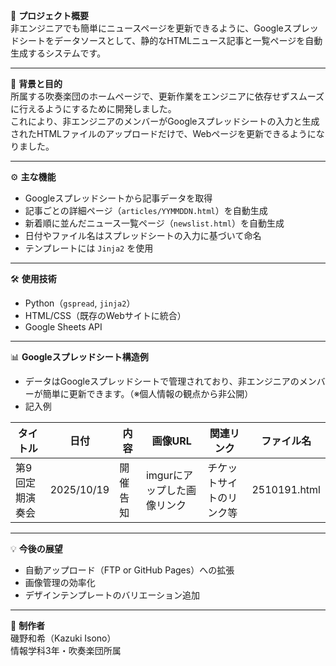📌 **プロジェクト概要**  
非エンジニアでも簡単にニュースページを更新できるように、Googleスプレッドシートをデータソースとして、静的なHTMLニュース記事と一覧ページを自動生成するシステムです。

---

🎯 **背景と目的**  
所属する吹奏楽団のホームページで、更新作業をエンジニアに依存せずスムーズに行えるようにするために開発しました。  
これにより、非エンジニアのメンバーがGoogleスプレッドシートの入力と生成されたHTMLファイルのアップロードだけで、Webページを更新できるようになりました。

---

⚙️ **主な機能**  
- Googleスプレッドシートから記事データを取得  
- 記事ごとの詳細ページ（`articles/YYMMDDN.html`）を自動生成  
- 新着順に並んだニュース一覧ページ（`newslist.html`）を自動生成  
- 日付やファイル名はスプレッドシートの入力に基づいて命名  
- テンプレートには `Jinja2` を使用

---

🛠️ **使用技術**  
- Python（`gspread`, `jinja2`）  
- HTML/CSS（既存のWebサイトに統合）  
- Google Sheets API

---

📊 **Googleスプレッドシート構造例**  
- データはGoogleスプレッドシートで管理されており、非エンジニアのメンバーが簡単に更新できます。（※個人情報の観点から非公開）
- 記入例

| タイトル | 日付 | 内容 | 画像URL | 関連リンク | ファイル名 |
|----------|------|------|----------|--------------|--------------|
| 第9回定期演奏会 | 2025/10/19 | 開催告知 | imgurにアップした画像リンク | チケットサイトのリンク等 | 2510191.html |

---

💡 **今後の展望**  
- 自動アップロード（FTP or GitHub Pages）への拡張  
- 画像管理の効率化  
- デザインテンプレートのバリエーション追加

---

👤 **制作者**  
磯野和希（Kazuki Isono）  
情報学科3年・吹奏楽団所属
